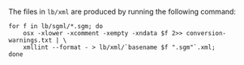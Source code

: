 The files in `lb/xml` are produced by running the following command:

    for f in lb/sgml/*.sgm; do
        osx -xlower -xcomment -xempty -xndata $f 2>> conversion-warnings.txt | \
        xmllint --format - > lb/xml/`basename $f ".sgm"`.xml;
    done

